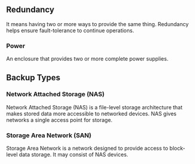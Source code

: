 ## Redundancy
It means having two or more ways to provide the same thing. Redundancy helps ensure fault-tolerance to continue operations.
### Power
An enclosure that provides two or more complete power supplies.

## Backup Types
### Network Attached Storage (NAS)
Network Attached Storage (NAS) is a file-level storage architecture that makes stored data more accessible to networked devices. NAS gives networks a single access point for storage.

### Storage Area Network (SAN)
Storage Area Network is a network designed to provide access to block-level data storage. It may consist of NAS devices.
